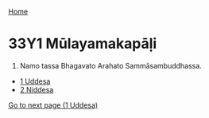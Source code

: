 
[Home](/)

# 33Y1 Mūlayamakapāḷi

1. Namo tassa Bhagavato Arahato Sammāsambuddhassa.

* [1 Uddesa](/tipitaka/33Y1/1.md)
* [2 Niddesa](/tipitaka/33Y1/2.md)

[Go to next page (1 Uddesa)](/tipitaka/33Y1/1.md)


